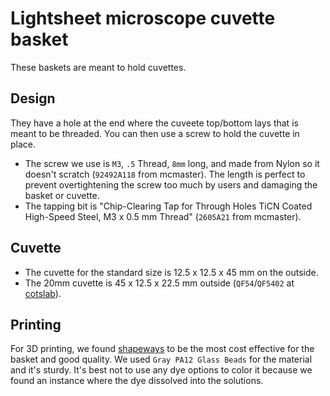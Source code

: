 Lightsheet microscope cuvette basket
====================================

These baskets are meant to hold cuvettes.

Design
------

They have a hole at the end where the cuveete top/bottom lays that is meant to be threaded.
You can then use a screw to hold the cuvette in place.

- The screw we use is `M3`, `.5` Thread, `8mm` long, and made from Nylon so it doesn't scratch (`92492A118` from mcmaster).
  The length is perfect to prevent overtightening the screw too much by users and damaging the basket
  or cuvette.
- The tapping bit is "Chip-Clearing Tap for Through Holes TiCN Coated High-Speed Steel, M3 x 0.5 mm Thread" (`2605A21` from mcmaster).

Cuvette
-------

- The cuvette for the standard size is 12.5 x 12.5 x 45 mm on the outside.
- The 20mm cuvette is 45 x 12.5 x 22.5 mm outside (`QF54`/`QF5402` at [cotslab](https://cotslab.com/product/qf54-20mm-lightpath-7ml-dual-path-lengths-quartz-fluorometer-cuvettes-with-ptfe-covers/)).

Printing
--------

For 3D printing, we found [shapeways](https://www.shapeways.com) to be the most cost effective for the basket and good quality.
We used `Gray PA12 Glass Beads` for the material and it's sturdy. It's best not to use any dye options to color it
because we found an instance where the dye dissolved into the solutions.
